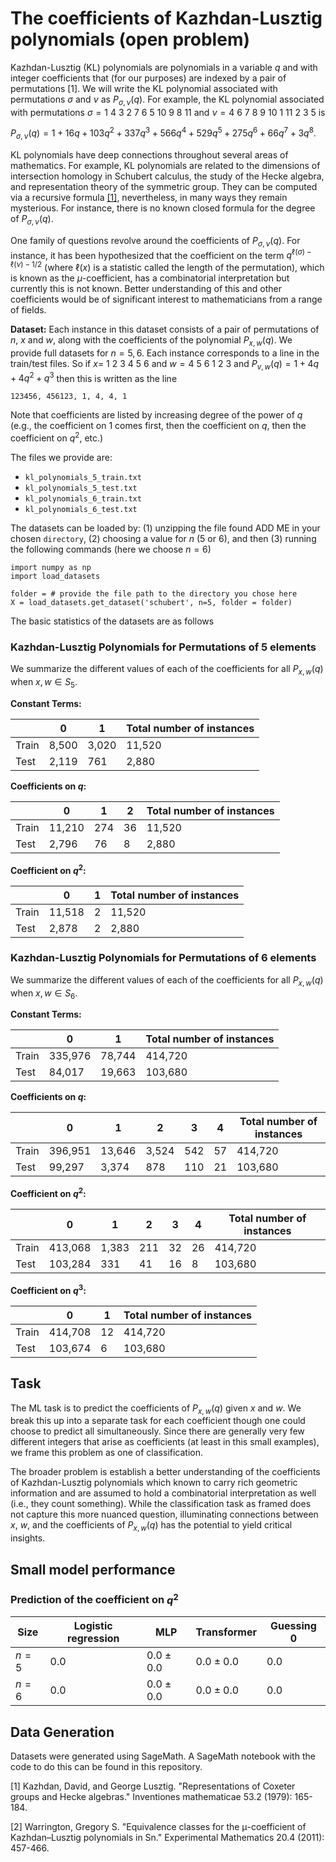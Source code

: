 # The coefficients of Kazhdan-Lusztig polynomials (open problem)

Kazhdan-Lusztig (KL) polynomials are polynomials in a variable $q$ and with integer coefficients that (for our purposes) are indexed by a pair of permutations \[1\]. We will write the KL polynomial associated with permutations $\sigma$ and $\nu$ as $P_{\sigma,\nu}(q)$. For example, the KL polynomial associated with permutations $\sigma = 1$ $4$ $3$ $2$ $7$ $6$ $5$ $10$ $9$ $8$ $11$ and $\nu = 4$ $6$ $7$ $8$ $9$ $10$ $1$ $11$ $2$ $3$ $5$ is

$P_{\sigma,\nu}(q) = 1 + 16q + 103q^2 + 337q^3 + 566q^4 + 529q^5 + 275q^6 + 66q^7 + 3q^8.$

KL polynomials have deep connections throughout several areas of mathematics. For example, KL polynomials are related to the dimensions of intersection homology in Schubert calculus, the study of the Hecke algebra, and representation theory of the symmetric group. They can be computed via a recursive formula [\[1\]](https://link.springer.com/article/10.1007/BF01390031), nevertheless, in many ways they remain mysterious. For instance, there is no known closed formula for the degree of $P_{\sigma,\nu}(q)$.

One family of questions revolve around the coefficients of $P_{\sigma,\nu}(q)$. For instance, it has been hypothesized that the coefficient on the term $q^{\ell(\sigma) - \ell(\nu)-1/2}$ (where $\ell(x)$ is a statistic called the length of the permutation), which is known as the $\mu$-coefficient, has a combinatorial interpretation but currently this is not known. Better understanding of this and other coefficients would be of significant interest to mathematicians from a range of fields.

**Dataset:** Each instance in this dataset consists of a pair of permutations of $n$, $x$ and $w$, along with the coefficients of the polynomial $P_{x,w}(q)$. We provide full datasets for $n = 5,6$. Each instance corresponds to a line in the train/test files. So if $x =$ $1$ $2$ $3$ $4$ $5$ $6$ and $w=4$ $5$ $6$ $1$ $2$ $3$ and $P_{v,w}(q) = 1 + 4q + 4q^2 + q^3$ then this is written as the line

``123456, 456123, 1, 4, 4, 1``

Note that coefficients are listed by increasing degree of the power of $q$ (e.g., the coefficient on $1$ comes first, then the coefficient on $q$, then the coefficient on $q^2$, etc.)

The files we provide are: 
- ``kl_polynomials_5_train.txt``
- ``kl_polynomials_5_test.txt``
- ``kl_polynomials_6_train.txt``
- ``kl_polynomials_6_test.txt``

The datasets can be loaded by: (1) unzipping the file found ADD ME in your chosen `directory`, (2) choosing a value for $n$ (5 or 6), and then (3) running the following commands (here we choose $n = 6$)

```
import numpy as np
import load_datasets 

folder = # provide the file path to the directory you chose here
X = load_datasets.get_dataset('schubert', n=5, folder = folder)
```

The basic statistics of the datasets are as follows

### Kazhdan-Lusztig Polynomials for Permutations of $5$ elements

We summarize the different values of each of the coefficients for all $P_{x,w}(q)$ when $x, w \in S_5$. 

**Constant Terms:**

|  | 0 | 1 | Total number of instances | 
|----------|----------|----------|----------|
| Train | 8,500 | 3,020 | 11,520 |
| Test  | 2,119 | 761 | 2,880 |

**Coefficients on $q$:**

|  | 0 | 1 | 2 | Total number of instances | 
|----------|----------|----------|----------|----------|
| Train | 11,210 | 274 | 36 | 11,520 |
| Test  | 2,796 | 76 | 8 | 2,880 |

**Coefficient on $q^2$:**

|  | 0 | 1 | Total number of instances | 
|----------|----------|----------|----------|
| Train | 11,518 | 2 | 11,520 |
| Test  | 2,878 | 2 | 2,880 |

### Kazhdan-Lusztig Polynomials for Permutations of $6$ elements

We summarize the different values of each of the coefficients for all $P_{x,w}(q)$ when $x, w \in S_6$. 

**Constant Terms:**

|  | 0 | 1 | Total number of instances | 
|----------|----------|----------|----------|
| Train | 335,976 | 78,744 | 414,720 |
| Test  | 84,017 | 19,663 | 103,680 |

**Coefficients on $q$:**

|  | 0 | 1 | 2 | 3 | 4 | Total number of instances | 
|----------|----------|----------|----------|----------|----------|----------|
| Train | 396,951 | 13,646 | 3,524 | 542 | 57 | 414,720 |
| Test  | 99,297 | 3,374 | 878 | 110 | 21 | 103,680 |

**Coefficient on $q^2$:**

|  | 0 | 1 | 2 | 3 | 4 | Total number of instances | 
|----------|----------|----------|----------|----------|----------|----------|
| Train | 413,068 | 1,383 | 211 | 32 | 26 | 414,720 |
| Test  | 103,284 | 331 | 41 | 16 | 8 | 103,680 |

**Coefficient on $q^3$:**

|  | 0 | 1 | Total number of instances | 
|----------|----------|----------|----------|
| Train | 414,708 | 12 | 414,720 |
| Test  | 103,674 | 6 | 103,680 |

## Task 

The ML task is to predict the coefficients of $P_{x,w}(q)$ given $x$ and $w$. We break this up into a separate task for each coefficient though one could choose to predict all simultaneously. Since there are generally very few different integers that arise as coefficients (at least in this small examples), we frame this problem as one of classification.

The broader problem is establish a better understanding of the coefficients of Kazhdan-Lusztig polynomials which known to carry rich geometric information and are assumed to hold a combinatorial interpretation as well (i.e., they count something). While the classification task as framed does not capture this more nuanced question, illuminating connections between $x$, $w$, and the coefficients of $P_{x,w}(q)$ has the potential to yield critical insights.

## Small model performance

### Prediction of the coefficient on $q^2$

| Size | Logistic regression | MLP | Transformer | Guessing 0 | 
|----------|----------|-----------|------------|------------|
| $n= 5$ | $0.0$ | $0.0 \pm 0.0$ | $0.0 \pm 0.0$| $0.0$ |
| $n= 6$ | $0.0$ | $0.0 \pm 0.0$ | $0.0 \pm 0.0$| $0.0$ |

## Data Generation

Datasets were generated using SageMath. A SageMath notebook with the code to do this can be found in this repository.

\[1\] Kazhdan, David, and George Lusztig. "Representations of Coxeter groups and Hecke algebras." Inventiones mathematicae 53.2 (1979): 165-184.

\[2\] Warrington, Gregory S. "Equivalence classes for the μ-coefficient of Kazhdan–Lusztig polynomials in Sn." Experimental Mathematics 20.4 (2011): 457-466.
